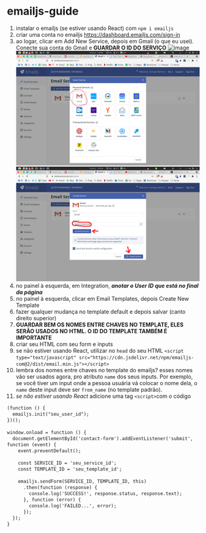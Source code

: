 # emailjs-guide

1. instalar o emailjs (se estiver usando React) com `npm i emailjs`
2. criar uma conta no emailjs https://dashboard.emailjs.com/sign-in
3. ao logar, clicar em Add New Service, depois em Gmail (o que eu usei). Conecte sua conta do Gmail e **GUARDAR O ID DO SERVIÇO** ![image](https://user-images.githubusercontent.com/10542075/127533302-5e090513-b537-4061-8327-85a7fa8c2e19.png) ![image2](https://github.com/alestori/emailjs-guide/blob/master/gmailservice.png?raw=true) ![image3](https://github.com/alestori/emailjs-guide/blob/master/connectgmail.png?raw=true)
4. no painel à esquerda, em Integration, ***anotar o User ID que está no final da página***
5. no painel à esquerda, clicar em Email Templates, depois Create New Template
6. fazer qualquer mudança no template default e depois salvar (canto direito superior)
7. **GUARDAR BEM OS NOMES ENTRE CHAVES NO TEMPLATE, ELES SERÃO USADOS NO HTML. O ID DO TEMPLATE TAMBÉM É IMPORTANTE**
8. criar seu HTML com seu form e inputs
9. se não estiver usando React, utilizar no `head` do seu HTML `<script type="text/javascript" src="https://cdn.jsdelivr.net/npm/emailjs-com@2/dist/email.min.js"></script>`
10. lembra dos nomes entre chaves no template do emailjs? esses nomes vão ser usados agora, pro atributo `name` dos seus inputs. Por exemplo, se você tiver um input onde a pessoa usuária vá colocar o nome dela, o `name` deste input deve ser `from_name` (no template padrão).
11. *se não estiver usando React* adicione uma tag `<script>`com o código 
```
(function () {
  emailjs.init("seu_user_id");
})();

window.onload = function () {
  document.getElementById('contact-form').addEventListener('submit', function (event) {
    event.preventDefault();

    const SERVICE_ID = 'seu_service_id';
    const TEMPLATE_ID = 'seu_template_id';

    emailjs.sendForm(SERVICE_ID, TEMPLATE_ID, this)
      .then(function (response) {
        console.log('SUCCESS!', response.status, response.text);
      }, function (error) {
        console.log('FAILED...', error);
      });
  });
}
```
